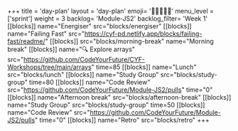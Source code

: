 +++
title = 'day-plan'
layout = 'day-plan'
emoji= '🧑🏽‍🤝‍🧑🏽'
menu_level = ['sprint']
weight = 3
backlog= 'Module-JS2'
backlog_filter= 'Week 1'
[[blocks]]
name="Energiser"
src="blocks/energiser"
[[blocks]]
name="Failing Fast"
src="https://cyf-pd.netlify.app/blocks/failing-fast/readme/"
[[blocks]]
src="blocks/morning-break"
name="Morning break"
[[blocks]]
name="🔍 Explore arrays"
src="https://github.com/CodeYourFuture/CYF-Workshops/tree/main/arrays"
time=85
[[blocks]]
name="Lunch"
src="blocks/lunch"
[[blocks]]
name="Study Group"
src="blocks/study-group"
time=80
[[blocks]]
name="Code Review"
src="https://github.com/CodeYourFuture/Module-JS2/pulls"
time="0"
[[blocks]]
name="Afternoon break"
src="blocks/afternoon-break"
[[blocks]]
name="Study Group"
src="blocks/study-group"
time=50
[[blocks]]
name="Code Review"
src="https://github.com/CodeYourFuture/Module-JS2/pulls"
time="0"
[[blocks]]
name="Retro"
src="blocks/retro"
+++

